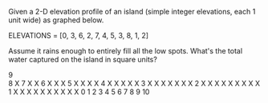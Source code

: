 Given a 2-D elevation profile of an island (simple integer elevations, each 1 unit wide) as graphed below.										

ELEVATIONS = [0, 3, 6, 2, 7, 4, 5, 3, 8, 1, 2]										

Assume it rains enough to entirely fill all the low spots. What's the total water captured on the island in square units?										

9										
8									X
7					X				X
6			X		X				X
5			X		X		X		X
4			X		X	X	X		X
3		X	X		X	X	X	X	X
2		X	X	X	X	X	X	X	X	  X
1		X	X	X	X	X	X	X	X X X
  0	1	2	3	4	5	6	7	8	9	10 
